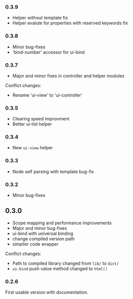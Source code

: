 ### 0.3.9

* Helper without template fix
* Helper evalute for properties with reserved keywords fix

### 0.3.8

* Minor bug-fixes
* 'bind-number' accessor for ui-bind

### 0.3.7

* Major and minor fixes in controller and helper modules

Conflict changes:

* Rename 'ui-view' to 'ui-controller'

### 0.3.5

* Clearing speed improvment
* Better ui-list helper

### 0.3.4

* New `ui-view` helper

### 0.3.3

* Node self parsing with template bug-fix

### 0.3.2

* Minor bug-fixes

## 0.3.0

* Scope mapping and performance improvements
* Major and minor bug-fixes
* ui-bind with universal binding
* change compiled version path 
* simplier code wrapper

Conflict changes:

* Path to compiled library changed from `lib/` to `dist/`
* `ui-bind` push value method changed to `html()`

### 0.2.6

First usable version with documentation.